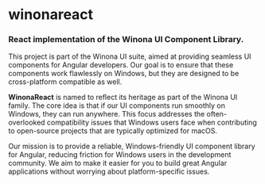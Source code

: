 # winonareact

### React implementation of the Winona UI Component Library.

This project is part of the Winona UI suite, aimed at providing seamless UI components for Angular developers. Our goal is to ensure that these components work flawlessly on Windows, but they are designed to be cross-platform compatible as well.

**WinonaReact** is named to reflect its heritage as part of the Winona UI family. The core idea is that if our UI components run smoothly on Windows, they can run anywhere. This focus addresses the often-overlooked compatibility issues that Windows users face when contributing to open-source projects that are typically optimized for macOS.

Our mission is to provide a reliable, Windows-friendly UI component library for Angular, reducing friction for Windows users in the development community. We aim to make it easier for you to build great Angular applications without worrying about platform-specific issues.